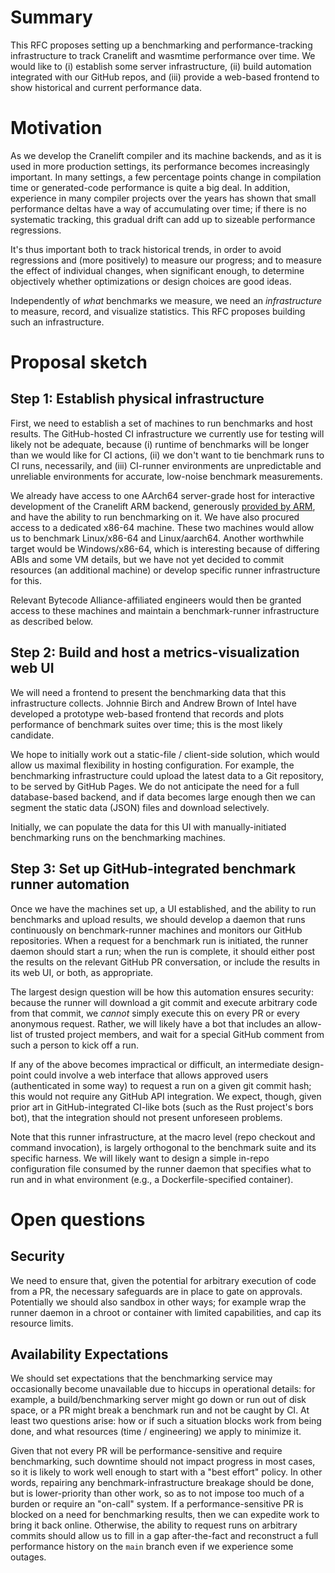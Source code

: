 # Summary
[summary]: #summary

This RFC proposes setting up a benchmarking and performance-tracking
infrastructure to track Cranelift and wasmtime performance over time. We would
like to (i) establish some server infrastructure, (ii) build automation
integrated with our GitHub repos, and (iii) provide a web-based frontend to
show historical and current performance data.

# Motivation
[motivation]: #motivation

As we develop the Cranelift compiler and its machine backends, and as it is
used in more production settings, its performance becomes increasingly
important. In many settings, a few percentage points change in compilation time
or generated-code performance is quite a big deal. In addition, experience in
many compiler projects over the years has shown that small performance deltas
have a way of accumulating over time; if there is no systematic tracking, this
gradual drift can add up to sizeable performance regressions.

It's thus important both to track historical trends, in order to avoid
regressions and (more positively) to measure our progress; and to measure the
effect of individual changes, when significant enough, to determine objectively
whether optimizations or design choices are good ideas.

Independently of *what* benchmarks we measure, we need an *infrastructure* to
measure, record, and visualize statistics. This RFC proposes building such an
infrastructure.

# Proposal sketch
[proposal]: #proposal

## Step 1: Establish physical infrastructure

First, we need to establish a set of machines to run benchmarks and host
results. The GitHub-hosted CI infrastructure we currently use for testing will
likely not be adequate, because (i) runtime of benchmarks will be longer than
we would like for CI actions, (ii) we don't want to tie benchmark runs to CI
runs, necessarily, and (iii) CI-runner environments are unpredictable and
unreliable environments for accurate, low-noise benchmark measurements.

We already have access to one AArch64 server-grade host for interactive
development of the Cranelift ARM backend, generously [provided by
ARM](https://github.com/WorksOnArm/cluster/issues/204), and have the ability to
run benchmarking on it. We have also procured access to a dedicated x86-64
machine. These two machines would allow us to benchmark Linux/x86-64 and
Linux/aarch64. Another worthwhile target would be Windows/x86-64, which is
interesting because of differing ABIs and some VM details, but we have not yet
decided to commit resources (an additional machine) or develop specific runner
infrastructure for this.

Relevant Bytecode Alliance-affiliated engineers would then be granted access to
these machines and maintain a benchmark-runner infrastructure as described
below.

## Step 2: Build and host a metrics-visualization web UI

We will need a frontend to present the benchmarking data that this
infrastructure collects. Johnnie Birch and Andrew Brown of Intel have developed
a prototype web-based frontend that records and plots performance of benchmark
suites over time; this is the most likely candidate.

We hope to initially work out a static-file / client-side solution, which would
allow us maximal flexibility in hosting configuration. For example, the
benchmarking infrastructure could upload the latest data to a Git repository,
to be served by GitHub Pages. We do not anticipate the need for a full
database-based backend, and if data becomes large enough then we can segment
the static data (JSON) files and download selectively.

Initially, we can populate the data for this UI with manually-initiated
benchmarking runs on the benchmarking machines.

## Step 3: Set up GitHub-integrated benchmark runner automation

Once we have the machines set up, a UI established, and the ability to run
benchmarks and upload results, we should develop a daemon that runs
continuously on benchmark-runner machines and monitors our GitHub repositories.
When a request for a benchmark run is initiated, the runner daemon should start
a run; when the run is complete, it should either post the results on the
relevant GitHub PR conversation, or include the results in its web UI, or both,
as appropriate.

The largest design question will be how this automation ensures security:
because the runner will download a git commit and execute arbitrary code from
that commit, we *cannot* simply execute this on every PR or every anonymous
request. Rather, we will likely have a bot that includes an allow-list of
trusted project members, and wait for a special GitHub comment from such a
person to kick off a run.

If any of the above becomes impractical or difficult, an intermediate
design-point could involve a web interface that allows approved users
(authenticated in some way) to request a run on a given git commit hash; this
would not require any GitHub API integration. We expect, though, given prior
art in GitHub-integrated CI-like bots (such as the Rust project's bors bot),
that the integration should not present unforeseen problems.

Note that this runner infrastructure, at the macro level (repo checkout and
command invocation), is largely orthogonal to the benchmark suite and its
specific harness. We will likely want to design a simple in-repo configuration
file consumed by the runner daemon that specifies what to run and in what
environment (e.g., a Dockerfile-specified container).

# Open questions
[open-questions]: #open-questions

## Security

We need to ensure that, given the potential for arbitrary execution of code
from a PR, the necessary safeguards are in place to gate on approvals.
Potentially we should also sandbox in other ways; for example wrap the runner
daemon in a chroot or container with limited capabilities, and cap its resource
limits.

## Availability Expectations

We should set expectations that the benchmarking service may occasionally
become unavailable due to hiccups in operational details: for example, a
build/benchmarking server might go down or run out of disk space, or a PR might
break a benchmark run and not be caught by CI. At least two questions arise:
how or if such a situation blocks work from being done, and what resources
(time / engineering) we apply to minimize it.

Given that not every PR will be performance-sensitive and require benchmarking,
such downtime should not impact progress in most cases, so it is likely to work
well enough to start with a "best effort" policy. In other words, repairing any
benchmark-infrastructure breakage should be done, but is lower-priority than
other work, so as to not impose too much of a burden or require an "on-call"
system. If a performance-sensitive PR is blocked on a need for benchmarking
results, then we can expedite work to bring it back online. Otherwise, the
ability to request runs on arbitrary commits should allow us to fill in a gap
after-the-fact and reconstruct a full performance history on the `main` branch
even if we experience some outages.
